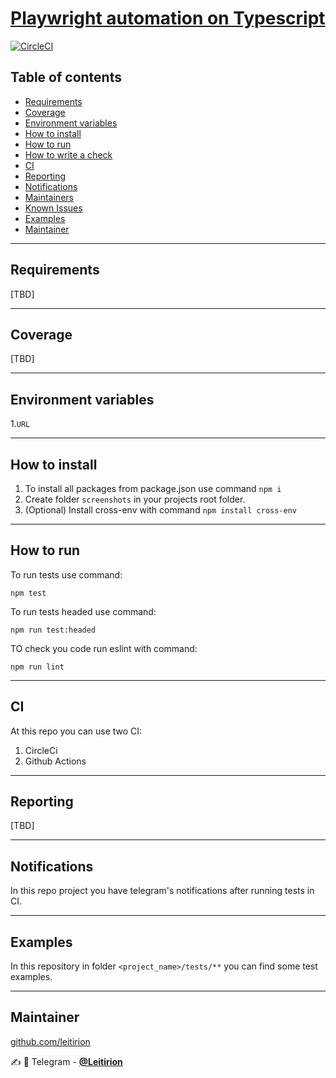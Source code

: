# [Playwright automation on Typescript](https://playwright.dev/)
[![CircleCI](https://circleci.com/gh/Leitirion/Playwright-tests/tree/master.svg?style=svg)](https://circleci.com/gh/Leitirion/Playwright-tests/tree/master)

## Table of contents

- [Requirements](#requirements)
- [Coverage](#coverage)
- [Environment variables](#environment-variables)
- [How to install](#how-to-install)
- [How to run](#how-to-run)
- [How to write a check](#how-to-write-a-check)
- [CI](#ci)
- [Reporting](#reporting)
- [Notifications](#notifications)
- [Maintainers](#maintainers)
- [Known Issues](#known-issues)
- [Examples](#examples)
- [Maintainer](#Maintainer)

----
## Requirements

[TBD]

----
## Coverage

[TBD]

----
## Environment variables

1.```URL```

----
## How to install

1. To install all packages from package.json use command ```npm i```
2. Create folder ```screenshots``` in your projects root folder.
3. (Optional) Install cross-env with command ```npm install cross-env```
----
## How to run

To run tests use command:

```
npm test
```

To run tests headed use command:

```
npm run test:headed
```

TO check you code run eslint with command:

```
npm run lint
```

----
## CI

At this repo you can use two CI: 
1) CircleCi 
2) Github Actions
----
## Reporting

[TBD]

----
## Notifications

In this repo project you have telegram's notifications after running tests in CI.

----
## Examples

In this repository in folder ```<project_name>/tests/**``` you can find some test examples.

----
## Maintainer
[github.com/leitirion](https://github.com/leitirion)

:writing_hand: :iphone: Telegram - [**@Leitirion**](https://t.me/leitirion)